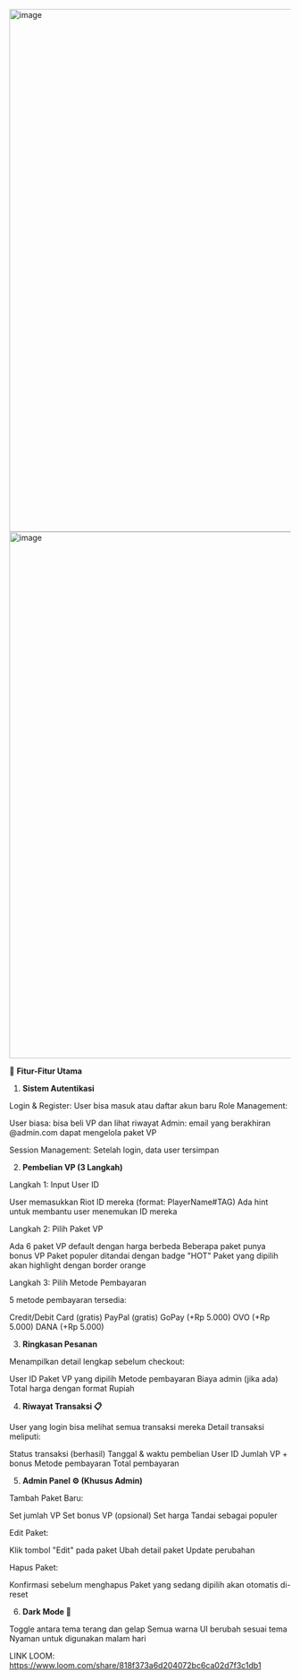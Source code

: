 <img width="553" height="934" alt="image" src="https://github.com/user-attachments/assets/64887c3d-667a-4ffe-b9a8-72a3e585cb38" /> <img width="538" height="941" alt="image" src="https://github.com/user-attachments/assets/70326a67-ecfe-4914-98a0-813834201d1b" />


🎯 **Fitur-Fitur Utama**


1. **Sistem Autentikasi**

Login & Register: User bisa masuk atau daftar akun baru
Role Management:

User biasa: bisa beli VP dan lihat riwayat
Admin: email yang berakhiran @admin.com dapat mengelola paket VP

Session Management: Setelah login, data user tersimpan



2. **Pembelian VP (3 Langkah)**

Langkah 1: Input User ID

User memasukkan Riot ID mereka (format: PlayerName#TAG)
Ada hint untuk membantu user menemukan ID mereka

Langkah 2: Pilih Paket VP

Ada 6 paket VP default dengan harga berbeda
Beberapa paket punya bonus VP
Paket populer ditandai dengan badge "HOT"
Paket yang dipilih akan highlight dengan border orange

Langkah 3: Pilih Metode Pembayaran

5 metode pembayaran tersedia:

Credit/Debit Card (gratis)
PayPal (gratis)
GoPay (+Rp 5.000)
OVO (+Rp 5.000)
DANA (+Rp 5.000)



3. **Ringkasan Pesanan**

Menampilkan detail lengkap sebelum checkout:

User ID
Paket VP yang dipilih
Metode pembayaran
Biaya admin (jika ada)
Total harga dengan format Rupiah



4. **Riwayat Transaksi 📋**

User yang login bisa melihat semua transaksi mereka
Detail transaksi meliputi:

Status transaksi (berhasil)
Tanggal & waktu pembelian
User ID
Jumlah VP + bonus
Metode pembayaran
Total pembayaran



5. **Admin Panel ⚙️ (Khusus Admin)**

Tambah Paket Baru:

Set jumlah VP
Set bonus VP (opsional)
Set harga
Tandai sebagai populer

Edit Paket:

Klik tombol "Edit" pada paket
Ubah detail paket
Update perubahan

Hapus Paket:

Konfirmasi sebelum menghapus
Paket yang sedang dipilih akan otomatis di-reset



6. **Dark Mode 🌙**
   
Toggle antara tema terang dan gelap
Semua warna UI berubah sesuai tema
Nyaman untuk digunakan malam hari


LINK LOOM:
https://www.loom.com/share/818f373a6d204072bc6ca02d7f3c1db1
